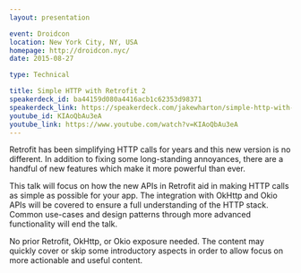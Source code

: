 ```yaml
---
layout: presentation

event: Droidcon
location: New York City, NY, USA
homepage: http://droidcon.nyc/
date: 2015-08-27

type: Technical

title: Simple HTTP with Retrofit 2
speakerdeck_id: ba44159d080a4416acb1c62353d98371
speakerdeck_link: https://speakerdeck.com/jakewharton/simple-http-with-retrofit-2-droidcon-nyc-2015
youtube_id: KIAoQbAu3eA
youtube_link: https://www.youtube.com/watch?v=KIAoQbAu3eA
---
```


Retrofit has been simplifying HTTP calls for years and this new version is no different. In addition to fixing some long-standing annoyances, there are a handful of new features which make it more powerful than ever.

This talk will focus on how the new APIs in Retrofit aid in making HTTP calls as simple as possible for your app. The integration with OkHttp and Okio APIs will be covered to ensure a full understanding of the HTTP stack. Common use-cases and design patterns through more advanced functionality will end the talk.

No prior Retrofit, OkHttp, or Okio exposure needed. The content may quickly cover or skip some introductory aspects in order to allow focus on more actionable and useful content.
